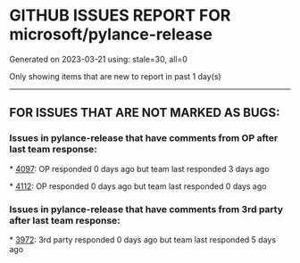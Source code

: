 
# GITHUB ISSUES REPORT FOR microsoft/pylance-release


Generated on 2023-03-21 using: stale=30, all=0


Only showing items that are new to report in past 1 day(s)


---

## FOR ISSUES THAT ARE NOT MARKED AS BUGS:


### Issues in pylance-release that have comments from OP after last team response:


\* [4097](https://github.com/microsoft/pylance-release/issues/4097 "Pylance is linting standard library and venv site-packages"): OP responded 0 days ago but team last responded 3 days ago

\* [4112](https://github.com/microsoft/pylance-release/issues/4112 "Cannot assign to variables of generic type"): OP responded 0 days ago but team last responded 0 days ago

### Issues in pylance-release that have comments from 3rd party after last team response:


\* [3972](https://github.com/microsoft/pylance-release/issues/3972 "Completions don't work for test parameters"): 3rd party responded 0 days ago but team last responded 5 days ago
